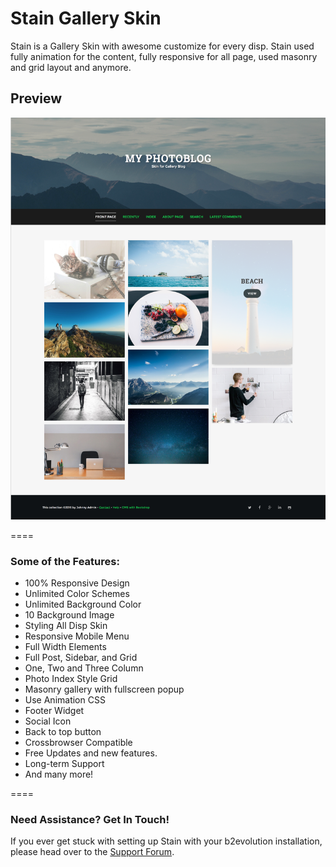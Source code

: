 # Stain Gallery Skin

Stain is a Gallery Skin with awesome customize for every disp. Stain used fully animation for the content, fully responsive for all page, used masonry and grid layout and anymore.

## Preview

![preview](preview.png)


====

### Some of the Features:

- 100% Responsive Design
- Unlimited Color Schemes
- Unlimited Background Color
- 10 Background Image
- Styling All Disp Skin
- Responsive Mobile Menu
- Full Width Elements
- Full Post, Sidebar, and Grid
- One, Two and Three Column
- Photo Index Style Grid
- Masonry gallery with fullscreen popup
- Use Animation CSS
- Footer Widget
- Social Icon
- Back to top button
- Crossbrowser Compatible
- Free Updates and new features.
- Long-term Support
- And many more!

====

### Need Assistance? Get In Touch!

If you ever get stuck with setting up Stain with your b2evolution installation, please head over to the [Support Forum](http://forums.b2evolution.net/).

